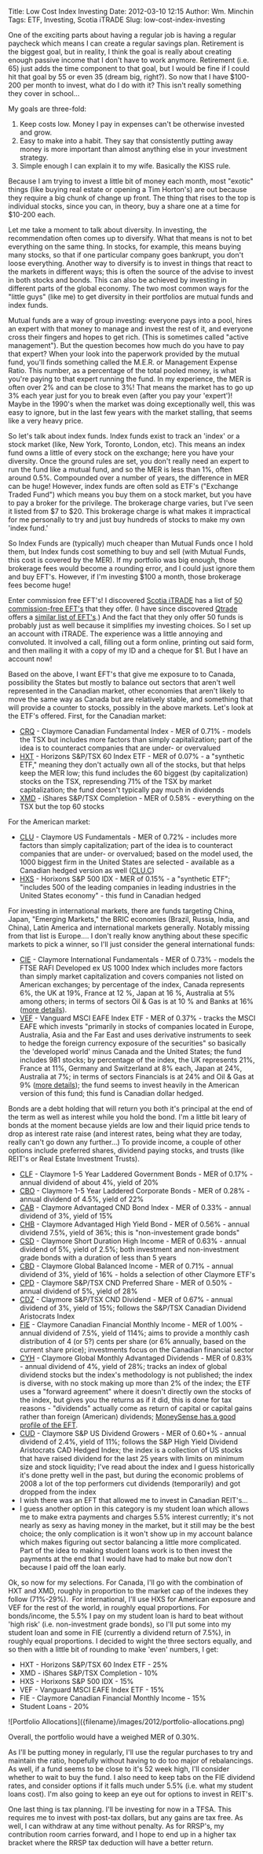 Title: Low Cost Index Investing
Date: 2012-03-10 12:15
Author: Wm. Minchin
Tags: ETF, Investing, Scotia iTRADE
Slug: low-cost-index-investing

One of the exciting parts about having a regular job is having a regular
paycheck which means I can create a regular savings plan. Retirement is
the biggest goal, but in reality, I think the goal is really about
creating enough passive income that I don't have to work anymore.
Retirement (i.e. 65) just adds the time component to that goal, but I
would be fine if I could hit that goal by 55 or even 35 (dream big,
right?). So now that I have $100-200 per month to invest, what do I do
with it? This isn't really something they cover in school...

My goals are three-fold:

1.  Keep costs low. Money I pay in expenses can't be otherwise invested
    and grow.
2.  Easy to make into a habit. They say that consistently putting away
    money is more important than almost anything else in your investment
    strategy.
3.  Simple enough I can explain it to my wife. Basically the KISS rule.

<a name="more"></a>Because I am trying to invest a little bit of money
each month, most "exotic" things (like buying real estate or opening a
Tim Horton's) are out because they require a big chunk of change up
front. The thing that rises to the top is individual stocks, since you
can, in theory, buy a share one at a time for $10-200 each.

Let me take a moment to talk about diversity. In investing, the
recommendation often comes up to diversify. What that means is not to
bet everything on the same thing. In stocks, for example, this means
buying many stocks, so that if one particular company goes bankrupt, you
don't loose everything. Another way to diversify is to invest in things
that react to the markets in different ways; this is often the source of
the advise to invest in both stocks and bonds. This can also be achieved
by investing in different parts of the global economy. The two most
common ways for the "little guys" (like me) to get diversity in their
portfolios are mutual funds and index funds.

Mutual funds are a way of group investing: everyone pays into a pool,
hires an expert with that money to manage and invest the rest of it, and
everyone cross their fingers and hopes to get rich. (This is sometimes
called "active management"). But the question becomes how much do you
have to pay that expert? When your look into the paperwork provided by
the mutual fund, you'll finds something called the M.E.R. or Management
Expense Ratio. This number, as a percentage of the total pooled money,
is what you're paying to that expert running the fund. In my experience,
the MER is often over 2% and can be close to 3%! That means the market
has to go up 3% each year just for you to break even (after you pay your
'expert')! Maybe in the 1990's when the market was doing exceptionally
well, this was easy to ignore, but in the last few years with the market
stalling, that seems like a very heavy price.

So let's talk about index funds. Index funds exist to track an 'index'
or a stock market (like, New York, Toronto, London, etc). This means an
index fund owns a little of every stock on the exchange; here you have
your diversity. Once the ground rules are set, you don't really need an
expert to run the fund like a mutual fund, and so the MER is less than
1%, often around 0.5%. Compounded over a number of years, the difference
in MER can be huge! However, index funds are often sold as ETF's
("Exchange Traded Fund") which means you buy them on a stock market, but
you have to pay a broker for the privilege. The brokerage charge varies,
but I've seen it listed from $7 to $20. This brokerage charge is what
makes it impractical for me personally to try and just buy hundreds of
stocks to make my own 'index fund.'

So Index Funds are (typically) much cheaper than Mutual Funds once I
hold them, but Index funds cost something to buy and sell (with Mutual
Funds, this cost is covered by the MER). If my portfolio was big enough,
those brokerage fees would become a rounding error, and I could just
ignore them and buy EFT's. However, if I'm investing $100 a month,
those brokerage fees become huge!

Enter commission free EFT's! I discovered [Scotia
iTRADE](https://swww.scotiaitrade.com/) has a list of [50
commission-free
EFT's](https://www.scotiaitrade.com/pages/quotes/etf_list.shtml) that
they offer. (I have since discovered
[Qtrade](https://www.qtrade.ca/investor/en/visitormain.jsp) offers a
[similar list of
EFT's](https://www.qtrade.ca/investor/en/aboutus/services/etfs2.jsp).)
And the fact that they only offer 50 funds is probably just as well
because it simplifies my investing choices. So I set up an account with
iTRADE. The experience was a little annoying and convoluted. It involved
a call, filling out a form online, printing out said form, and then
mailing it with a copy of my ID and a cheque for $1. But I have an
account now!

Based on the above, I want EFT's that give me exposure to to Canada,
possibility the States but mostly to balance out sectors that aren't
well represented in the Canadian market, other economies that aren't
likely to move the same way as Canada but are relatively stable, and
something that will provide a counter to stocks, possibly in the above
markets. Let's look at the ETF's offered. First, for the Canadian
market:

-   [CRQ](http://www.claymoreinvestments.ca/etf/fund/crq) - Claymore
    Canadian Fundamental Index - MER of 0.71% - models the TSX but
    includes more factors than simply capitalization; part of the idea
    is to counteract companies that are under- or overvalued
-   [HXT](http://www.horizonsetfs.com/pub/en/etfs/?etf=HXT&r=o) -
    Horizons S&P/TSX 60 Index ETF - MER of 0.07% - a "synthetic ETF,"
    meaning they don't actually own all of the stocks, but that helps
    keep the MER low; this fund includes the 60 biggest (by
    capitalization) stocks on the TSX, represending 71% of the TSX by
    market capitalization; the fund doesn't typically pay much in
    dividends
-   [XMD](http://ca.ishares.com/product_info/fund/overview/XMD.htm) -
    iShares S&P/TSX Completion - MER of 0.58% - everything on the TSX
    but the top 60 stocks

For the American market:

-   [CLU](http://www.claymoreinvestments.ca/etf/fund/clu) - Claymore US
    Fundamentals - MER of 0.72% - includes more factors than simply
    capitalization; part of the idea is to counteract companies that are
    under- or overvalued; based on the model used, the 1000 biggest firm
    in the United States are selected - available as a Canadian hedged
    version as well
    ([CLU.C](http://www.claymoreinvestments.ca/etf/fund/clu))
-   [HXS](http://www.horizonsetfs.com/pub/en/etfs/?etf=HXS&r=o) -
    Horixons S&P 500 IDX - MER of 0.15% - a "synthetic ETF"; "includes
    500 of the leading companies in leading industries in the United
    States economy" - this fund in Canadian hedged

For investing in international markets, there are funds targeting China,
Japan, "Emerging Markets," the BRIC economies (Brazil, Russia, India,
and China), Latin America and international markets generally. Notably
missing from that list is Europe.... I don't really know anything about
these specific markets to pick a winner, so I'll just consider the
general international funds:

-   [CIE](http://www.claymoreinvestments.ca/etf/fund/cie) - Claymore
    International Fundamentals - MER of 0.73% - models the FTSE RAFI
    Developed ex US 1000 Index which includes more factors than simply
    market capitalization and covers companies not listed on American
    exchanges; by percentage of the index, Canada represents 6%, the UK
    at 19%, France at 12 %, Japan at 16 %, Australia at 5% among others;
    in terms of sectors Oil & Gas is at 10 % and Banks at 16% ([more
    details](http://www.ftse.com/Indices/FTSE_RAFI_Index_Series/2008Downloads/FTSE_RAFI_Developed_ex_US_1000_Index_Factsheet.pdf)).
-   [VEF](https://www.vanguardcanada.ca/documents/literature/F9325EN.pdf) -
    Vanguard MSCI EAFE Index ETF - MER of 0.37% - tracks the MSCI EAFE
    which invests "primarily in stocks of companies located in Europe,
    Australia, Asia and the Far East and uses derivative instruments to
    seek to hedge the foreign currency exposure of the securities" so
    basically the 'developed world' minus Canada and the United States;
    the fund includes 981 stocks; by percentage of the index, the UK
    represents 21%, France at 11%, Germany and Switzerland at 8% each,
    Japan at 24%, Australia at 7%; in terms of sectors Financials is at
    24% and Oil & Gas at 9% ([more
    details](http://www.msci.com/resources/factsheets/MSCI_EAFE_Factsheet.pdf));
    the fund seems to invest heavily in the American version of this
    fund; this fund is Canadian dollar hedged.

Bonds are a debt holding that will return you both it's principal at the
end of the term as well as interest while you hold the bond. I'm a
little bit leary of bonds at the moment because yields are low and their
liquid price tends to drop as interest rate raise (and interest rates,
being what they are today, really can't go down any further...) To
provide income, a couple of other options include preferred shares,
dividend paying stocks, and trusts (like REIT's or Real Estate
Investment Trusts).

-   [CLF](http://www.claymoreinvestments.ca/etf/fund/clf) - Claymore 1-5
    Year Laddered Government Bonds - MER of 0.17% - annual dividend of
    about 4%, yield of 20%
-   [CBO](http://www.claymoreinvestments.ca/etf/fund/cbo) - Claymore 1-5
    Year Laddered Corporate Bonds - MER of 0.28% - annual dividend of
    4.5%, yield of 22%
-   [CAB](http://www.claymoreinvestments.ca/etf/fund/cab) - Claymore
    Advantaged CND Bond Index - MER of 0.33% - annual dividend of 3%,
    yield of 15%
-   [CHB](http://www.claymoreinvestments.ca/etf/fund/chb) - Claymore
    Advantaged High Yield Bond - MER of 0.56% - annual dividend 7.5%,
    yield of 36%; this is "non-investement grade bonds"
-   [CSD](http://www.claymoreinvestments.ca/etf/fund/csd) - Claymore
    Short Duration High Income - MER of 0.63% - annual dividend of 5%,
    yield of 2.5%; both investment and non-investment grade bonds with a
    duration of less than 5 years
-   [CBD](http://www.claymoreinvestments.ca/etf/fund/cbd) - Claymore
    Global Balanced Income - MER of 0.71% - annual dividend of 3%, yield
    of 16% - holds a selection of other Claymore ETF's
-   [CPD](http://www.claymoreinvestments.ca/etf/fund/cpd) - Claymore
    S&P/TSX CND Preferred Share - MER of 0.50% - annual dividend of 5%,
    yield of 28%
-   [CDZ](http://www.claymoreinvestments.ca/etf/fund/cdz) - Claymore
    S&P/TSX CND Dividend - MER of 0.67% - annual dividend of 3%, yield
    of 15%; follows the S&P/TSX Canadian Dividend Aristocrats Index
-   [FIE](http://www.claymoreinvestments.ca/etf/fund/fie) - Claymore
    Canadian Financial Monthly Income - MER of 1.00% - annual dividend
    of 7.5%, yield of 114%; aims to provide a monthly cash distribution
    of 4 (or 5?) cents per share (or 6% annually, based on the current
    share price); investments focus on the Canadian financial sector
-   [CYH](http://www.claymoreinvestments.ca/etf/fund/cyh) - Claymore
    Global Monthly Advantaged Dividends - MER of 0.83% - annual dividend
    of 4%, yield of 28%; tracks an index of global dividend stocks but
    the index's methodology is not published; the index is diverse, with
    no stock making up more than 2% of the index; the ETF uses a
    "forward agreement" where it doesn't directly own the stocks of the
    index, but gives you the returns as if it did, this is done for tax
    reasons - "dividends" actually come as return of capital or capital
    gains rather than foreign (American) dividends; [MoneySense has a
    good profile of the
    EFT](http://www.moneysense.ca/2010/11/15/under-the-hood-claymore-global-monthly-advantaged-dividend-etf/).
-   [CUD](http://www.claymoreinvestments.ca/etf/fund/cud) - Claymore S&P
    US Dividend Growers - MER of 0.60+% - annual dividend of 2.4%, yield
    of 11%; follows the S&P High Yield Dividend Aristocrats CAD Hedged
    Index; the index is a collection of US stocks that have raised
    dividend for the last 25 years with limits on minimum size and stock
    liquidity; I've read about the index and I guess historically it's
    done pretty well in the past, but during the economic problems of
    2008 a lot of the top performers cut dividends (temporarily) and got
    dropped from the index
-   I wish there was an EFT that allowed me to invest in Canadian
    REIT's...
-   I guess another option in this category is my student loan which
    allows me to make extra payments and charges 5.5% interest
    currently; it's not nearly as sexy as having money in the market,
    but it still may be the best choice; the only complication is it
    won't show up in my account balance which makes figuring out sector
    balancing a little more complicated. Part of the idea to making
    student loans work is to then invest the payments at the end that I
    would have had to make but now don't because I paid off the loan
    early.

Ok, so now for my selections. For Canada, I'll go with the combination
of HXT and XMD, roughly in proportion to the market cap of the indexes
they follow (71%-29%).  For international, I'll use HXS for American
exposure and VEF for the rest of the world, in roughly equal
proportions. For bonds/income, the 5.5% I pay on my student loan is hard
to beat without 'high risk' (i.e. non-investment grade bonds), so I'll
put some into my student loan and some in FIE (currently a dividend
return of 7.5%), in roughly equal proportions. I decided to wight the
three sectors equally, and so then with a little bit of rounding to make
'even' numbers, I get:

-   HXT - Horizons S&P/TSX 60 Index ETF - 25%
-   XMD - iShares S&P/TSX Completion - 10%
-   HXS - Horixons S&P 500 IDX - 15%
-   VEF - Vanguard MSCI EAFE Index ETF - 15%
-   FIE - Claymore Canadian Financial Monthly Income - 15%
-   Student Loans - 20%

<div markdown=1 class="text-center">
![Portfolio Allocations]({filename}/images/2012/portfolio-allocations.png)
</div>

Overall, the portfolio would have a weighed MER of 0.30%.

As I'll be putting money in regularly, I'll use the regular purchases to
try and maintain the ratio, hopefully without having to do too major of
rebalancings. As well, if a fund seems to be close to it's 52 week high,
I'll consider whether to wait to buy the fund. I also need to keep tabs
on the FIE dividend rates, and consider options if it falls much under
5.5% (i.e. what my student loans cost). I'm also going to keep an eye
out for options to invest in REIT's.

One last thing is tax planning. I'll be investing for now in a TFSA.
This requires me to invest with post-tax dollars, but any gains are tax
free. As well, I can withdraw at any time without penalty. As for
RRSP's, my contribution room carries forward, and I hope to end up in a
higher tax bracket where the RRSP tax deduction will have a better
return.
